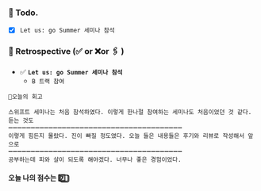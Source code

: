 ### 📌 Todo.

- [x] `Let us: go Summer 세미나 참석`

### 🧐 Retrospective (✅ or ❌or 🖇 ) 

- ✅  **`Let us: go Summer 세미나 참석`**
   - `B 트랙 참여`

```회고
💬오늘의 회고

스위프트 세미나는 처음 참석하였다. 이렇게 한나절 참여하는 세미나도 처음이었던 것 같다. 듣는 것도
➖➖➖➖➖➖➖➖➖➖➖➖➖➖➖➖➖➖➖➖➖➖➖➖➖➖➖➖➖➖➖➖➖➖➖➖➖➖➖
이렇게 힘든지 몰랐다. 진이 빠질 정도였다. 오늘 들은 내용들은 후기와 리뷰로 작성해서 앞으로 
➖➖➖➖➖➖➖➖➖➖➖➖➖➖➖➖➖➖➖➖➖➖➖➖➖➖➖➖➖➖➖➖➖➖➖➖➖➖➖
공부하는데 피와 살이 되도록 해야겠다. 너무나 좋은 경험이었다.
```

#### 오늘 나의 점수는  7️⃣⃣


